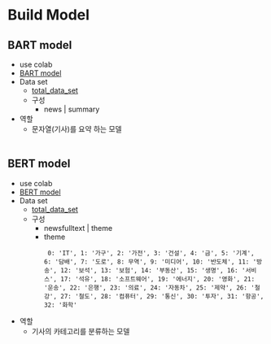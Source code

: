 # Build Model

## BART model
* use colab
* [BART model](/buildModel/BartModel.ipynb)
* Data set
    + [total_data_set](https://drive.google.com/file/d/1iEM7ZGOZVRu5xVrCniZufAK7t5rOzxHu/view?usp=sharing)
    + 구성 
        - news | summary
* 역할
    + 문자열(기사)를 요약 하는 모델
<br/><br/>

## BERT model
* use colab
* [BERT model](/buildModel/BertModel.ipynb)
* Data set
    + [total_data_set](https://drive.google.com/file/d/1iEM7ZGOZVRu5xVrCniZufAK7t5rOzxHu/view?usp=sharing)
    + 구성 
        - newsfulltext | theme
        - theme
            >
               0: 'IT', 1: '가구', 2: '가전', 3: '건설', 4: '금', 5: '기계', 6: '담배', 7: '도로', 8: 무역', 9: '미디어', 10: '반도체', 11: '방송', 12: '보석', 13: '보험', 14: '부동산', 15: '생명', 16: '서비스', 17: '석유', 18: '소프트웨어', 19: '에너지', 20: '영화', 21: '운송', 22: '은행', 23: '의료', 24: '자동차', 25: '제약', 26: '철강', 27: '철도', 28: '컴퓨터', 29: '통신', 30: '투자', 31: '항공', 32: '화학'
* 역할
    + 기사의 카테고리를 분류하는 모델